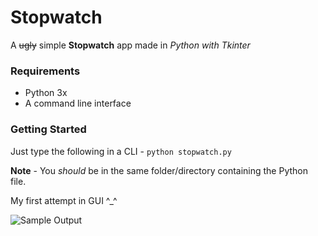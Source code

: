 # Stopwatch
A ~~ugly~~ simple **Stopwatch** app made in *Python with Tkinter*

### Requirements
* Python 3x
* A command line interface

### Getting Started
Just type the following in a CLI -
```python stopwatch.py```

**Note** - You *should* be in the same folder/directory containing the Python file.

My first attempt in GUI ^\_^

![Sample Output](https://github.com/2002nikhiltanwar/Stopwatch/blob/master/img.PNG?raw=true "Output in Windows 10")
